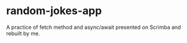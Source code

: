 # random-jokes-app

A practice of fetch method and async/await presented on Scrimba and rebuilt by me.
